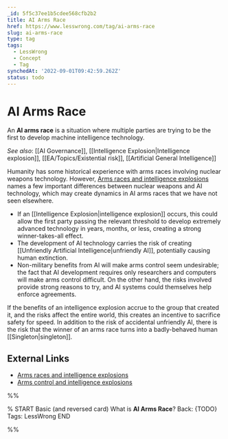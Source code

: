 ```yaml
---
_id: 5f5c37ee1b5cdee568cfb2b2
title: AI Arms Race
href: https://www.lesswrong.com/tag/ai-arms-race
slug: ai-arms-race
type: tag
tags:
  - LessWrong
  - Concept
  - Tag
synchedAt: '2022-09-01T09:42:59.262Z'
status: todo
---
```


# AI Arms Race

An **AI arms race** is a situation where multiple parties are trying to be the first to develop machine intelligence technology.

*See also*: [[AI Governance]], [[Intelligence Explosion|Intelligence explosion]], [[EA/Topics/Existential risk]], [[Artificial General Intelligence]]

Humanity has some historical experience with arms races involving nuclear weapons technology. However, [Arms races and intelligence explosions](http://singularityhypothesis.blogspot.com/2011/04/arms-races-and-intelligence-explosions.html) names a few important differences between nuclear weapons and AI technology, which may create dynamics in AI arms races that we have not seen elsewhere.

- If an [[Intelligence Explosion|intelligence explosion]] occurs, this could allow the first party passing the relevant threshold to develop extremely advanced technology in years, months, or less, creating a strong winner-takes-all effect.
- The development of AI technology carries the risk of creating [[Unfriendly Artificial Intelligence|unfriendly AI]], potentially causing human extinction.
- Non-military benefits from AI will make arms control seem undesirable; the fact that AI development requires only researchers and computers will make arms control difficult. On the other hand, the risks involved provide strong reasons to try, and AI systems could themselves help enforce agreements.

If the benefits of an intelligence explosion accrue to the group that created it, and the risks affect the entire world, this creates an incentive to sacrifice safety for speed. In addition to the risk of accidental unfriendly AI, there is the risk that the winner of an arms race turns into a badly-behaved human [[Singleton|singleton]].

## External Links

- [Arms races and intelligence explosions](http://singularityhypothesis.blogspot.com/2011/04/arms-races-and-intelligence-explosions.html)
- [Arms control and intelligence explosions](http://intelligence.org/files/ArmsControl.pdf)


%%

% START
Basic (and reversed card)
What is **AI Arms Race**?
Back: {TODO}
Tags: LessWrong
END

%%
	
